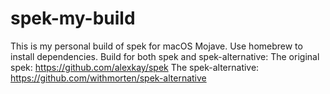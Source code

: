 # spek-my-build
This is my personal build of spek for macOS Mojave.
Use homebrew to install dependencies.
Build for both spek and spek-alternative:
The original spek: <https://github.com/alexkay/spek>
The spek-alternative: <https://github.com/withmorten/spek-alternative>
